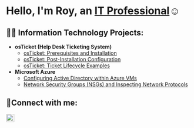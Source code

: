 <h1>Hello, I'm Roy, an <a href="https://www.linkedin.com/in/roymaegus/">IT Professional</a>☺</h1>


<h2>👨‍💻 Information Technology Projects:</h2>

- <b>osTicket (Help Desk Ticketing System)</b>
  - [osTicket: Prerequisites and Installation](https://github.com/roymaegus/osticket-prereqs)
  - [osTicket: Post-Installation Configuration](https://github.com/roymaegus/post-install-config)
  - [osTicket: Ticket Lifecycle Examples](https://github.com/roymaegus/ticket-lifecycle)
- <b>Microsoft Azure</b>
  - [Configuring Active Directory within Azure VMs](https://github.com/roymaegus/configure-ad)
  - [Network Security Groups (NSGs) and Inspecting Network Protocols](https://github.com/roymaegus/azure-network-protocols)
 

<h2>🤳Connect with me:</h2>

[<img align="left" alt="Roy | LinkedIn" width="22px" src="https://cdn.jsdelivr.net/npm/simple-icons@v3/icons/linkedin.svg" />][linkedin]



[linkedin]: https://www.linkedin.com/in/roymaegus/
